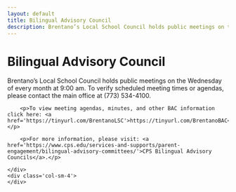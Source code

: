 ```yaml
---
layout: default
title: Bilingual Advisory Council
description: Brentano’s Local School Council holds public meetings on the Wednesday of every month at 9:00 am. To verify scheduled meeting times or agendas, please contact the main office at (773) 534-4100.
---
```

<h1>Bilingual Advisory Council</h1>

<div class='row'>
    <div class='col-sm-8'>
        <p>Brentano’s Local School Council holds public meetings on the Wednesday of every month at 9:00 am. To verify scheduled meeting times or agendas, please contact the main office at (773) 534-4100.</p>

        <p>To view meeting agendas, minutes, and other BAC information click here: <a href='https://tinyurl.com/BrentanoLSC'>https://tinyurl.com/BrentanoBAC</a></p>

        <p>For more information, please visit: <a href='https://www.cps.edu/services-and-supports/parent-engagement/bilingual-advisory-committees/'>CPS Bilingual Advisory Councils</a>.</p>

    </div>
    <div class='col-sm-4'>
    </div>
</div>
